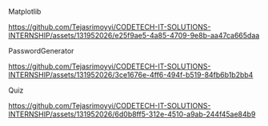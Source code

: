Matplotlib

https://github.com/Tejasrimoyyi/CODETECH-IT-SOLUTIONS-INTERNSHIP/assets/131952026/e25f9ae5-4a85-4709-9e8b-aa47ca665daa

PasswordGenerator

https://github.com/Tejasrimoyyi/CODETECH-IT-SOLUTIONS-INTERNSHIP/assets/131952026/3ce1676e-4ff6-494f-b519-84fb6b1b2bb4

Quiz

https://github.com/Tejasrimoyyi/CODETECH-IT-SOLUTIONS-INTERNSHIP/assets/131952026/6d0b8ff5-312e-4510-a9ab-244f45ae84b9

